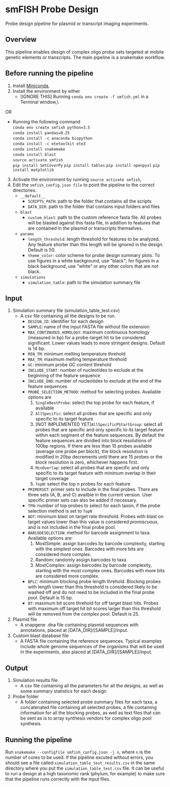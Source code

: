 # smFISH Probe Design
Probe design pipeline for plasmid or transcript imaging experiments.

## Overview
This pipeline enables design of complex oligo probe sets targeted at mobile genetic elements or transcripts. The main pipeline is a snakemake workflow.

## Before running the pipeline
1. Install [Miniconda](https://docs.conda.io/en/latest/miniconda.html),
2. Install the environment by either
   - [IGNORE THIS] Running `conda env create -f smfish.yml` in a Terminal window,\

  OR

   - Running the following command\
     `conda env create smfish python=3.5`\
     `conda install pandas=0.25`\
     `conda install -c anaconda biopython`\
     `conda install -c etetoolkit ete3`\
     `conda install snakemake`\
     `conda install blast`\
     `source activate smfish`\
     `pip install SetCoverPy`
     `pip install tables`
     `pip install openpyxl`
     `pip install matplotlib`
     

3. Activate the environment by running `source activate smfish`,
4. Edit the `smfish_config.json file` to point the pipeline to the correct directories.
   - `__default__`
      * `SCRIPTS_PATH`: path to the folder that contains all the scripts
      * `DATA_DIR`: path to the folder that contains input folders and files
   - `blast`
      * `custom_blast`: path to the custom reference fasta file. All probes will be blasted against this fasta file, in addition to features that are contained in the plasmid or transcripts themselves.
   - `params`
      * `length_threshold`: length threshold for features to be analyzed. Any feature shorter than this length will be ignored in the design. Default is 50.
      * `theme_color`: color scheme for probe design summary plots. To use figures in a white background, use "black"; for figures in a black background, use "white" or any other colors that are not black. 
   - `simulations`
      * `simulation_table`: path to the simulation summary file

## Input
1. Simulation summary file (simulation_table_test.csv)
   - A csv file containing all the designs to be run.
      * `DESIGN_ID`: identifier for each design
      * `SAMPLE`: name of the input FASTA file without file extension
      * `MAX_CONTINUOUS_HOMOLOGY`: maximum continuous homology (measured in bp) for a probe-target hit to be considered significant. Lower values leads to more stringent designs. Default is 14 bp.
      * `MIN_TM`: minimum melting temperature threhold
      * `MAX_TM`: maximum melting temperature threhold
      * `GC`: minimum probe GC content threhold
      * `INCLUDE_START`: number of nucleotides to exclude at the beginning of the feature sequence
      * `INCLUDE_END`: number of nucleotides to exclude at the end of the feature sequences
      * `PROBE_SELECTION_METHOD`: method for selecting probes. Available options are
         1. `SingleBestProbe`: select the top probe for each feature, if available
         2. `AllSpecific`: select all probes that are specific and only specific to its target feature
         3. [NOT IMPLEMENTED YET]`AllSpecificPStartGroup`: select all probes that are specific and only specific to its target feature within each segment of the feature sequences. By default the feature sequences are dividied into block resolutions of 100bp regions. If there are less than 15 probes available (average one probe per block), the block resolution is modified in 20bp decrements until there are 15 probes or the block resolution is zero, whichever happens first.
         4. `MinOverlap`: select all probes that are specific and only specific to its target feature with minimum overlap in their target coverage
         5. `TopN`: select the top *n* probes for each feature
       * `PRIMERSET`: primer sets to include in the final probes. There are three sets (A, B, and C) availble in the current version. User specific primer sets can also be added if necessary.
       * `TPN`: number of top probes to select for each taxon, if the probe selection method is set to `TopN`
       * `BOT`: minimum blast on target rate threshold. Probes with blast on target values lower than this value is considered *promiscuous*, and is not included in the final probe pool.
       * `BARCODESELECTION`: method for barcode assignment to taxa. Available options are:
         1. MostSimple: assign barcodes by barcode complexity, starting with the simplest ones. Barcodes with more bits are considered more complex.
         2. Random: randomly assign barcodes to taxa
         3. MostComplex: assign barcodes by barcode complexity, starting with the most complex ones. Barcodes with more bits are considered more complex.
       * `BPLC`: minimum blocking probe length threhold. Blocking probes with length lower than this threshold is considered likely to be washed off and do not need to be included in the final probe pool. Default is 15 bp.
       * `BT`: maximum bit score threhold for off target blast hits. Probes with maximum off target hit bit scores larger than this threshold will be removed from the complex pool. Default is 25.
2. Plasmid file
   - A snapgene .dna file containing plasmid sequences with annotations, placed at [DATA_DIR]/[SAMPLE]/input.
3. Custom blast database file
   - A FASTA file containing the reference sequences. Typical examples include whole genome sequences of the organisms that will be used in the experiments, also placed at [DATA_DIR]/[SAMPLE]/input.

## Output

1. Simulation results file
   - A csv file containing all the parameters for all the designs, as well as some summary statistics for each design
2. Probe folder
   - A folder containing selected probe summary files for each taxa, a concatenated file containing all selected probes, a file containing information for all the blocking probes, as well as text files that can be sent as is to array synthesis vendors for complex oligo pool synthesis.

## Running the pipeline
Run `snakemake --configfile smfish_config.json -j n`, where `n` is the number of cores to be used. If the pipeline excuted without errors, you should see a file called `simulation_table_test_results.csv` in the same directory where you put the `simulation_table_test.csv` file. It can be useful to run a design at a high taxonomic rank (phylum, for example) to make sure that the pipeline runs correctly with the input files.

